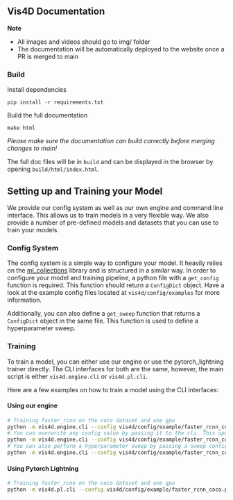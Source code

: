 ## Vis4D Documentation

**Note**

- All images and videos should go to img/ folder
- The documentation will be automatically deployed to the website once a PR is merged to main

### Build

Install dependencies

```
pip install -r requirements.txt
```

Build the full documentation

```
make html
```

_Please make sure the documentation can build correctly before merging changes to main!_

The full doc files will be in `build` and can be displayed in the browser by opening `build/html/index.html`.

## Setting up and Training your Model

We provide our config system as well as our own engine and command line interface. This allows us to train models in a very flexible way. We also provide a number of pre-defined models and datasets that you can use to train your models.

### Config System

The config system is a simple way to configure your model. It heavily relies on the [ml_collections](https://github.com/google/ml_collections) library and is structured in a similar way.
In order to configure your model and training pipeline, a python file with a `get_config` function is required. This function should return a `ConfigDict` object. Have a look at the example config files located at `vis4d/config/examples` for more information.

Additionally, you can also define a `get_sweep` function that returns a `ConfigDict` object in the same file. This function is used to define a hyperparameter sweep.

### Training

To train a model, you can either use our engine or use the pytorch_lightning trainer directly. The CLI interfaces for both are the same, however, the main script is either `vis4d.engine.cli` or `vis4d.pl.cli`.

Here are a few examples on how to train a model using the CLI interfaces:

#### Using our engine

```bash
# Training faster_rcnn on the coco dataset and one gpu
python -m vis4d.engine.cli --config vis4d/config/example/faster_rcnn_coco.py --gpus 1
# You can overwrite any config value by passing it to the cli. This updates the "num_epochs" value in the config dict.
python -m vis4d.engine.cli --config vis4d/config/example/faster_rcnn_coco.py --gpus 1 --config.num_epochs 100
# You can also perform a hyperparameter sweep by passing a sweep config file to the cli.
python -m vis4d.engine.cli --config vis4d/config/example/faster_rcnn_coco.py --sweep vis4d/config/example/faster_rcnn_coco.py
```

#### Using Pytorch Lightning

```bash
# Training faster_rcnn on the coco dataset and one gpu
python -m vis4d.pl.cli --config vis4d/config/example/faster_rcnn_coco.py --gpus 1
```
